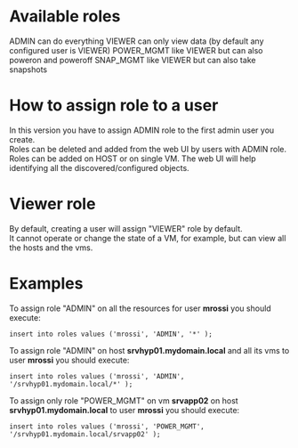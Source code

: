# Available roles
ADMIN           can do everything
VIEWER          can only view data (by default any configured user is VIEWER)
POWER_MGMT      like VIEWER but can also poweron and poweroff
SNAP_MGMT       like VIEWER but can also take snapshots

# How to assign role to a user
In this version you have to assign ADMIN role to the first admin user you create. <br/>
Roles can be deleted and added from the web UI by users with ADMIN role.<br />
Roles can be added on HOST or on single VM. The web UI will help identifying all the discovered/configured objects.<br/>

# Viewer role
By default, creating a user will assign "VIEWER" role by default.<br/>
It cannot operate or change the state of a VM, for example, but can view all the hosts and the vms.

# Examples 
To assign role "ADMIN" on all the resources for user <b>mrossi</b> you should execute:
   ```
   insert into roles values ('mrossi', 'ADMIN', '*' );
   ```

To assign role "ADMIN" on host <b>srvhyp01.mydomain.local</b> and all its vms to user <b>mrossi</b> you should execute:
   ```
   insert into roles values ('mrossi', 'ADMIN', '/srvhyp01.mydomain.local/*' );
   ```

To assign only role "POWER_MGMT" on vm <b>srvapp02</b> on host <b>srvhyp01.mydomain.local</b> to user <b>mrossi</b> you should execute:
   ```
   insert into roles values ('mrossi', 'POWER_MGMT', '/srvhyp01.mydomain.local/srvapp02' );
   ```




